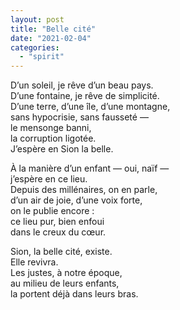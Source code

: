 ```yaml
---
layout: post
title: "Belle cité"
date: "2021-02-04"
categories:
  - "spirit"
---
```


D’un soleil, je rêve d’un beau pays.  
D’une fontaine, je rêve de simplicité.  
D’une terre, d’une île, d’une montagne,  
sans hypocrisie, sans fausseté —  
le mensonge banni,  
la corruption ligotée.  
J’espère en Sion la belle.  

À la manière d’un enfant — oui, naïf —  
j’espère en ce lieu.  
Depuis des millénaires, on en parle,  
d’un air de joie, d’une voix forte,  
on le publie encore :  
ce lieu pur, bien enfoui  
dans le creux du cœur.  

Sion, la belle cité, existe.  
Elle revivra.  
Les justes, à notre époque,  
au milieu de leurs enfants,  
la portent déjà dans leurs bras.  
